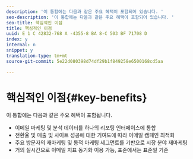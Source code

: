 ```yaml
---
description: '이 통합에는 다음과 같은 주요 혜택이 포함되어 있습니다. '
seo-description: '이 통합에는 다음과 같은 주요 혜택이 포함되어 있습니다. '
seo-title: 핵심적인 이점
title: 핵심적인 이점
uuid: E 1 C 42832-768 A -4355-8 BA 8-C 503 BF 71708 D
index: y
internal: n
snippet: y
translation-type: tm+mt
source-git-commit: 5e22d080398d74df29b1f849258e6500168cd5aa

---
```



# 핵심적인 이점{#key-benefits}

이 통합에는 다음과 같은 주요 혜택이 포함됩니다.

* 이메일 마케팅 및 분석 데이터를 하나의 리포팅 인터페이스에 통합
* 전환율 및 매출 및 사이트 성공에 대한 기여도에 따라 이메일 캠페인 최적화
* 주요 방문자의 재마케팅 및 동적 마케팅 세그먼트를 기반으로 시장 분야 재마케팅
* 거의 실시간으로 이메일 지표 동기화 이용 가능, 표준에서는 표준일 기준

